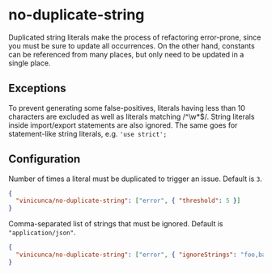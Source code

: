# no-duplicate-string
Duplicated string literals make the process of refactoring error-prone, since you must be sure to update all occurrences.
On the other hand, constants can be referenced from many places, but only need to be updated in a single place.

## Exceptions
To prevent generating some false-positives, literals having less than 10 characters are excluded as well as literals matching /^\w*$/. String literals inside import/export statements are also ignored. The same goes for statement-like string literals, e.g. `'use strict';`

## Configuration

Number of times a literal must be duplicated to trigger an issue. Default is `3`.

```json
{
  "vinicunca/no-duplicate-string": ["error", { "threshold": 5 }]
}
```

Comma-separated list of strings that must be ignored. Default is `"application/json"`.

```json
{
  "vinicunca/no-duplicate-string": ["error", { "ignoreStrings": "foo,bar,baz" }]
}
